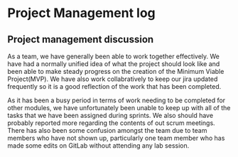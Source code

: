 # Project Management log   
## Project management discussion 

As a team, we have generally been able to work together effectively. We have had a normally unified idea of what the project should look like and been able to make steady progress on the creation of the Minimum Viable Project(MVP). We have also work collabratively to keep our jira updated frequently so it is a good reflection of the work that has been completed. 

As it has been a busy period in terms of work needing to be completed for other modules, we have unfortunately been unable to keep up with all of the tasks that we have been assigned during sprints. We also should have probably reported more regarding the contents of out scrum meetings. There has also been some confusion amongst the team due to team members who have not shown up, particularly one team member who has made some edits on GitLab without attending any lab session. 

